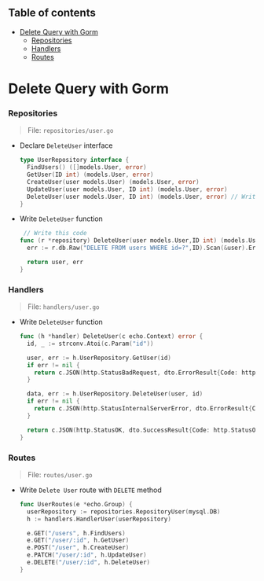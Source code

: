 ## Table of contents

- [Delete Query with Gorm](#delete-query-with-gorm)
  - [Repositories](#repositories)
  - [Handlers](#handlers)
  - [Routes](#routes)

# Delete Query with Gorm

### Repositories

> File: `repositories/user.go`

- Declare `DeleteUser` interface
  ```go
  type UserRepository interface {
    FindUsers() ([]models.User, error)
    GetUser(ID int) (models.User, error)
    CreateUser(user models.User) (models.User, error)
    UpdateUser(user models.User, ID int) (models.User, error)
    DeleteUser(user models.User, ID int) (models.User, error) // Write this code
  }
  ```
- Write `DeleteUser` function

  ```go
   // Write this code
  func (r *repository) DeleteUser(user models.User,ID int) (models.User, error) {
    err := r.db.Raw("DELETE FROM users WHERE id=?",ID).Scan(&user).Error

    return user, err
  }
  ```

### Handlers

> File: `handlers/user.go`

- Write `DeleteUser` function

  ```go
  func (h *handler) DeleteUser(c echo.Context) error {
    id, _ := strconv.Atoi(c.Param("id"))

    user, err := h.UserRepository.GetUser(id)
    if err != nil {
      return c.JSON(http.StatusBadRequest, dto.ErrorResult{Code: http.StatusBadRequest, Message: err.Error()})
    }

    data, err := h.UserRepository.DeleteUser(user, id)
    if err != nil {
      return c.JSON(http.StatusInternalServerError, dto.ErrorResult{Code: http.StatusInternalServerError, Message: err.Error()})
    }

    return c.JSON(http.StatusOK, dto.SuccessResult{Code: http.StatusOK, Data: convertResponse(data)})
  }
  ```

### Routes

> File: `routes/user.go`

- Write `Delete User` route with `DELETE` method

  ```go
  func UserRoutes(e *echo.Group) {
    userRepository := repositories.RepositoryUser(mysql.DB)
    h := handlers.HandlerUser(userRepository)

    e.GET("/users", h.FindUsers)
    e.GET("/user/:id", h.GetUser)
    e.POST("/user", h.CreateUser)
    e.PATCH("/user/:id", h.UpdateUser)
    e.DELETE("/user/:id", h.DeleteUser)
  }
  ```
